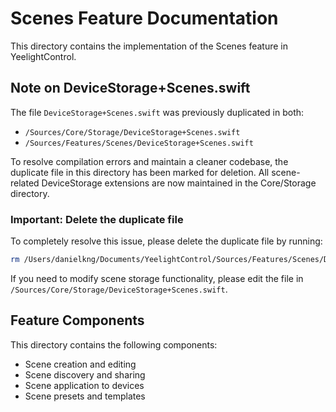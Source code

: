 # Scenes Feature Documentation

This directory contains the implementation of the Scenes feature in YeelightControl.

## Note on DeviceStorage+Scenes.swift

The file `DeviceStorage+Scenes.swift` was previously duplicated in both:
- `/Sources/Core/Storage/DeviceStorage+Scenes.swift`
- `/Sources/Features/Scenes/DeviceStorage+Scenes.swift`

To resolve compilation errors and maintain a cleaner codebase, the duplicate file in this directory has been marked for deletion. All scene-related DeviceStorage extensions are now maintained in the Core/Storage directory.

### Important: Delete the duplicate file

To completely resolve this issue, please delete the duplicate file by running:

```bash
rm /Users/danielkng/Documents/YeelightControl/Sources/Features/Scenes/DeviceStorage+Scenes.swift
```

If you need to modify scene storage functionality, please edit the file in `/Sources/Core/Storage/DeviceStorage+Scenes.swift`.

## Feature Components

This directory contains the following components:
- Scene creation and editing
- Scene discovery and sharing
- Scene application to devices
- Scene presets and templates 